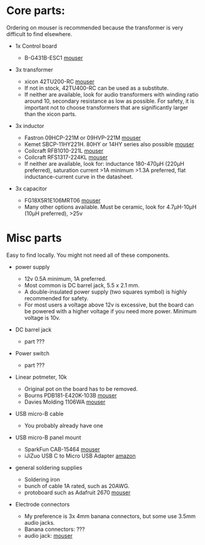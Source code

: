 # Core parts:

Ordering on mouser is recommended because the transformer is very difficult to find elsewhere.

* 1x Control board
  * B-G431B-ESC1 [mouser](https://mouser.com/ProductDetail/STMicroelectronics/B-G431B-ESC1?qs=%252B6g0mu59x7KUfhaFDGurZQ%3D%3D)


* 3x transformer
  * xicon 42TU200-RC [mouser](https://mouser.com/ProductDetail/42TU200-RC)
  * If not in stock, 42TU400-RC can be used as a substitute.
  * If neither are available, look for audio transformers with winding ratio around 10, secondary resistance as low as possible. For safety, it is important not to choose transformers that are significantly larger than the xicon parts.


* 3x inductor
  * Fastron 09HCP-221M or 09HVP-221M [mouser](https://mouser.com/ProductDetail/Fastron/09HCP-221M-50?qs=igiTrb5Y5PMDjMomTeh8Hg%3D%3D)
  * Kemet SBCP-11HY221H. 80HY or 14HY series also possible [mouser](https://mouser.com/ProductDetail/KEMET/SBCP-11HY221H?qs=pfd5qewlna6%252BrMZ%252BQtyB1g%3D%3D)
  * Coilcraft RFB1010-221L [mouser](https://mouser.com/ProductDetail/Coilcraft/RFB1010-221L?qs=ZYnrCdKdyecpj3R4Spi0Qw%3D%3D)
  * Coilcraft RFS1317-224KL [mouser](https://mouser.com/ProductDetail/Coilcraft/RFS1317-224KL?qs=W38ilblRkRlSN%2FG2x%2FRvWA%3D%3D)
  * If neither are available, look for: inductance 180-470µH (220µH preferred), saturation current >1A minimum >1.3A preferred, flat inductance-current curve in the datasheet.


* 3x capacitor
  * FG18X5R1E106MRT06 [mouser](https://mouser.com/ProductDetail/TDK/FG18X5R1E106MRT06?qs=LtAzLad%252BoeWpVdbzeG4%252B8Q%3D%3D)
  * Many other options available. Must be ceramic, look for 4.7µH-10µH (10µH preferred), >25v



# Misc parts

Easy to find locally. You might not need all of these components.

* power supply
  * 12v 0.5A minimum, 1A preferred.
  * Most common is DC barrel jack, 5.5 x 2.1 mm.
  * A double-insulated power supply (two squares symbol) is highly recommended for safety.
  * For most users a voltage above 12v is excessive, but the board can be powered with a higher voltage if you need more power. Minimum voltage is 10v.


* DC barrel jack
  * part ???


* Power switch
  * part ???


* Linear potmeter, 10k
  * Original pot on the board has to be removed.
  * Bourns PDB181-E420K-103B [mouser](https://mouser.com/ProductDetail/Bourns/PDB181-E420K-103B?qs=Ivs1Be2ZGq51QiDv8T3bpQ%3D%3D)
  * Davies Molding 1106WA [mouser](https://mouser.com/ProductDetail/Davies-Molding/1106WA?qs=byeeYqUIh0OqaUB%252BH6OtrA%3D%3D)


* USB micro-B cable
  * You probably already have one


* USB micro-B panel mount
  * SparkFun CAB-15464 [mouser](https://mouser.com/ProductDetail/SparkFun/CAB-15464?qs=XeJtXLiO41TW%252BnYEDtaNzg%3D%3D)
  * iJiZuo USB C to Micro USB Adapter [amazon](https://www.amazon.de/-/en/gp/product/B0B7RMFMN4/)


* general soldering supplies
  * Soldering iron
  * bunch of cable 1A rated, such as 20AWG.
  * protoboard such as Adafruit 2670 [mouser](https://mouser.com/ProductDetail/Adafruit/2670?qs=XAKIUOoRPe7ATe8H6FaFPg%3D%3D)


* Electrode connectors
  * My preference is 3x 4mm banana connectors, but some use 3.5mm audio jacks.
  * Banana connectors: ???
  * audio jack: [mouser](https://mouser.com/ProductDetail/Same-Sky/SJ5-43502PM?qs=WyjlAZoYn52%252BIiPG9eebPg%3D%3D)
